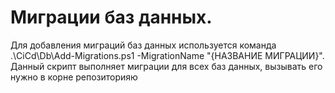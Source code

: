 # Миграции баз данных.
Для добавления миграций баз данных используется команда .\CiCd\Db\Add-Migrations.ps1 -MigrationName "{НАЗВАНИЕ МИГРАЦИИ}". Данный скрипт выполняет миграции для всех баз данных, вызывать его нужно в корне репозиторияю
